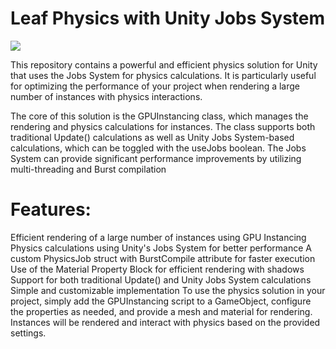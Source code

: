 

# Leaf Physics with Unity Jobs System
![](https://media.giphy.com/media/v1.Y2lkPTc5MGI3NjExOWYzNjAwNjYwMjVkNmFkZWZlYjRmZjYyMjIxOTI5ODdmY2Y4NTdiZiZjdD1n/2ptDU0fUNvVxxnN1wW/giphy.gif)

This repository contains a powerful and efficient physics solution for Unity that uses the Jobs System for physics calculations. It is particularly useful for optimizing the performance of your project when rendering a large number of instances with physics interactions.

The core of this solution is the GPUInstancing class, which manages the rendering and physics calculations for instances. The class supports both traditional Update() calculations as well as Unity Jobs System-based calculations, which can be toggled with the useJobs boolean. The Jobs System can provide significant performance improvements by utilizing multi-threading and Burst compilation

# Features:

Efficient rendering of a large number of instances using GPU Instancing
Physics calculations using Unity's Jobs System for better performance
A custom PhysicsJob struct with BurstCompile attribute for faster execution
Use of the Material Property Block for efficient rendering with shadows
Support for both traditional Update() and Unity Jobs System calculations
Simple and customizable implementation
To use the physics solution in your project, simply add the GPUInstancing script to a GameObject, configure the properties as needed, and provide a mesh and material for rendering. Instances will be rendered and interact with physics based on the provided settings.


